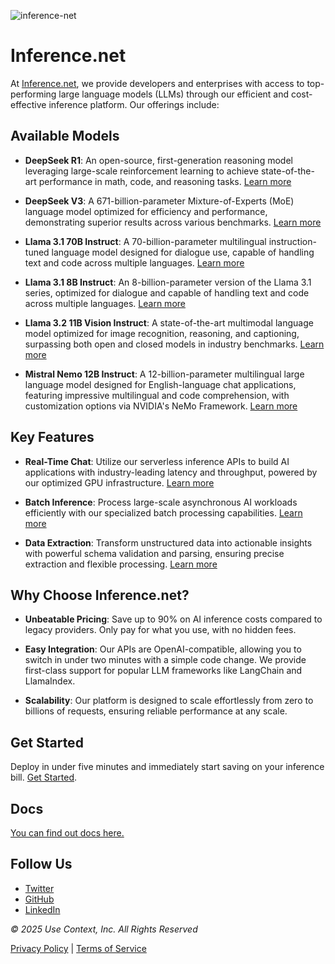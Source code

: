 ![inference-net](https://github.com/user-attachments/assets/cdf6fbb6-3d51-4b3f-b2bd-9d1dfdd0f1fd)

# Inference.net

At [Inference.net](https://inference.net/?utm_source=github&utm_medium=readme&utm_campaign=overview), we provide developers and enterprises with access to top-performing large language models (LLMs) through our efficient and cost-effective inference platform. Our offerings include:

## Available Models

- **DeepSeek R1**: An open-source, first-generation reasoning model leveraging large-scale reinforcement learning to achieve state-of-the-art performance in math, code, and reasoning tasks. [Learn more](https://inference.net/models?utm_source=github&utm_medium=readme&utm_campaign=overview)

- **DeepSeek V3**: A 671-billion-parameter Mixture-of-Experts (MoE) language model optimized for efficiency and performance, demonstrating superior results across various benchmarks. [Learn more](https://inference.net/models?utm_source=github&utm_medium=readme&utm_campaign=overview)

- **Llama 3.1 70B Instruct**: A 70-billion-parameter multilingual instruction-tuned language model designed for dialogue use, capable of handling text and code across multiple languages. [Learn more](https://inference.net/models?utm_source=github&utm_medium=readme&utm_campaign=overview)

- **Llama 3.1 8B Instruct**: An 8-billion-parameter version of the Llama 3.1 series, optimized for dialogue and capable of handling text and code across multiple languages. [Learn more](https://inference.net/models?utm_source=github&utm_medium=readme&utm_campaign=overview)

- **Llama 3.2 11B Vision Instruct**: A state-of-the-art multimodal language model optimized for image recognition, reasoning, and captioning, surpassing both open and closed models in industry benchmarks. [Learn more](https://inference.net/models?utm_source=github&utm_medium=readme&utm_campaign=overview)

- **Mistral Nemo 12B Instruct**: A 12-billion-parameter multilingual large language model designed for English-language chat applications, featuring impressive multilingual and code comprehension, with customization options via NVIDIA's NeMo Framework. [Learn more](https://inference.net/models?utm_source=github&utm_medium=readme&utm_campaign=overview)

## Key Features

- **Real-Time Chat**: Utilize our serverless inference APIs to build AI applications with industry-leading latency and throughput, powered by our optimized GPU infrastructure. [Learn more](https://inference.net/?utm_source=github&utm_medium=readme&utm_campaign=overview)

- **Batch Inference**: Process large-scale asynchronous AI workloads efficiently with our specialized batch processing capabilities. [Learn more](https://inference.net/blog/model-inference?utm_source=github&utm_medium=readme&utm_campaign=overview)

- **Data Extraction**: Transform unstructured data into actionable insights with powerful schema validation and parsing, ensuring precise extraction and flexible processing. [Learn more](https://inference.net/?utm_source=github&utm_medium=readme&utm_campaign=overview)

## Why Choose Inference.net?

- **Unbeatable Pricing**: Save up to 90% on AI inference costs compared to legacy providers. Only pay for what you use, with no hidden fees.

- **Easy Integration**: Our APIs are OpenAI-compatible, allowing you to switch in under two minutes with a simple code change. We provide first-class support for popular LLM frameworks like LangChain and LlamaIndex.

- **Scalability**: Our platform is designed to scale effortlessly from zero to billions of requests, ensuring reliable performance at any scale.

## Get Started

Deploy in under five minutes and immediately start saving on your inference bill. [Get Started](https://inference.net/?utm_source=github&utm_medium=readme&utm_campaign=overview).

## Docs

[You can find out docs here.](https://docs.inference.net/introduction)

## Follow Us

- [Twitter](https://twitter.com/inference_net?utm_source=github&utm_medium=readme&utm_campaign=overview)
- [GitHub](https://github.com/context-labs?utm_source=github&utm_medium=readme&utm_campaign=overview)
- [LinkedIn](https://www.linkedin.com/company/inference-net?utm_source=github&utm_medium=readme&utm_campaign=overview)

*© 2025 Use Context, Inc. All Rights Reserved*

[Privacy Policy](https://inference.net/privacy?utm_source=github&utm_medium=readme&utm_campaign=overview) | [Terms of Service](https://inference.net/terms?utm_source=github&utm_medium=readme&utm_campaign=overview)
